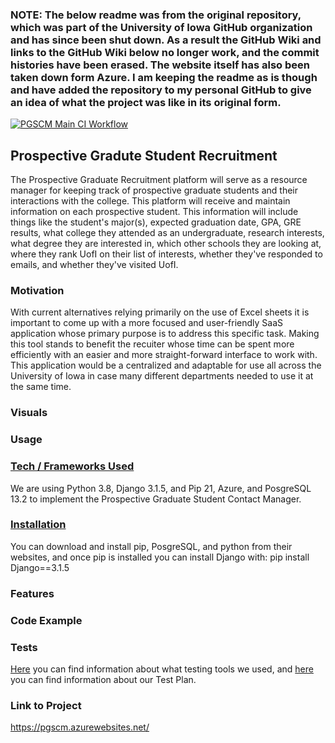 ### NOTE: The below readme was from the original repository, which was part of the University of Iowa GitHub organization and has since been shut down. As a result the GitHub Wiki and links to the GitHub Wiki below no longer work, and the commit histories have been erased. The website itself has also been taken down form Azure. I am keeping the readme as is though and have added the repository to my personal GitHub to give an idea of what the project was like in its original form.

[![PGSCM Main CI Workflow](https://github.com/UIOWAjohnsonhj/003_SEP2021/actions/workflows/python-app.yml/badge.svg)](https://github.com/UIOWAjohnsonhj/003_SEP2021/actions/workflows/python-app.yml)


## Prospective Gradute Student Recruitment

The Prospective Graduate Recruitment platform will serve as a resource manager for keeping track of prospective graduate students and their interactions with the college. This platform will receive and maintain information on each prospective student. This information will include things like the student's major(s), expected graduation date, GPA, GRE results, what college they attended as an undergraduate, research interests, what degree they are interested in, which other schools they are looking at, where they rank UofI on their list of interests, whether they've responded to emails, and whether they've visited UofI. 

### Motivation

With current alternatives relying primarily on the use of Excel sheets it is important to come up with a more focused and user-friendly SaaS application whose primary purpose is to address this specific task. Making this tool stands to benefit the recuiter whose time can be spent more efficiently with an easier and more straight-forward interface to work with. This application would be a centralized and adaptable for use all across the University of Iowa in case many different departments needed to use it at the same time.

### Visuals

### Usage

### [Tech / Frameworks Used](https://github.com/UIOWAjohnsonhj/003_SEP2021/wiki/05_ToolsUsed)
We are using Python 3.8, Django 3.1.5, and Pip 21, Azure, and PosgreSQL 13.2 to implement the Prospective Graduate Student Contact Manager. 

### [Installation](https://github.com/UIOWAjohnsonhj/003_SEP2021/wiki/02_UserManual)
You can download and install pip, PosgreSQL, and python from their websites, and once pip is installed you can install Django with: pip install Django==3.1.5

### Features

### Code Example

### Tests
[Here](https://github.com/UIOWAjohnsonhj/003_SEP2021/wiki/05_ToolsUsed) you can find information about what testing tools we used, and [here](https://github.com/UIOWAjohnsonhj/003_SEP2021/wiki/02_UserManual) you can find information about our Test Plan.

### Link to Project
https://pgscm.azurewebsites.net/
